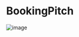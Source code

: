 # BookingPitch
![image](https://user-images.githubusercontent.com/56080083/235298215-46f187f4-48a6-455c-a20d-0297963908fb.png)
